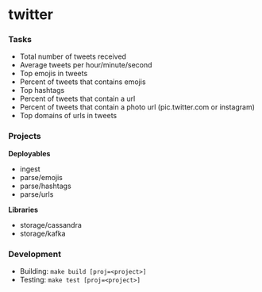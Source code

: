 # twitter

### Tasks

- Total number of tweets received
- Average tweets per hour/minute/second
- Top emojis in tweets
- Percent of tweets that contains emojis
- Top hashtags
- Percent of tweets that contain a url
- Percent of tweets that contain a photo url (pic.twitter.com or instagram)
- Top domains of urls in tweets

### Projects

**Deployables**

- ingest
- parse/emojis
- parse/hashtags
- parse/urls

**Libraries**

- storage/cassandra
- storage/kafka

### Development

- Building: `make build [proj=<project>]`
- Testing: `make test [proj=<project>]`
